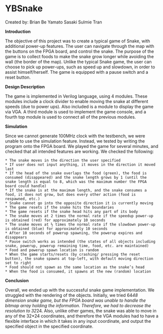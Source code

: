 # YBSnake

Created by:
	Brian Be
	Yamato Sasaki
	Sulmie Tran

__Introduction__

The objective of this project was to create a typical game of Snake, with additional power-up features. The user can navigate through the map with the buttons on the FPGA board, and control the snake. The purpose of the game is to collect foods to make the snake grow longer while avoiding the wall (the border of the map). Unlike the typical Snake game, the user can choose to pick up power-ups, such as speed up and slowdown, in order to assist himself/herself. The game is equipped with a pause switch and a reset button.
 
__Design Description__

The game is implemented in Verilog language, using 4 modules. These modules include a clock divider to enable moving the snake at different speeds (due to power ups). Also included is a module to display the game via VGA. A third module is used to implement the game console, and a fourth top module is used to connect all of the previous modules.
 
 
__Simulation__

Since we cannot generate 100MHz clock with the testbench, we were unable to use the simulation feature. Instead, we tested by writing the program onto the FPGA board. We played the game for several minutes, and checked that all intended features are working.
We checked the following:

	* The snake moves in the direction the user specified
	* If user does not input anything, it moves in the direction it moved last
	* If the head of the snake overlaps the food (green), the food is consumed (disappeared) and the snake length grows by 1 (until the snake length is equal to 8, which was the maximum number the FPGA board could handle)
	* If the snake is at the maximum length, and the snake consumes a food, it does not grow, but does every other action (food is respawned, etc.)
	* Snake cannot go into the opposite direction it is currently moving
	* The game resets if the snake hits the boundaries
	* The game resets if the snake head hits any part of its body
	* The snake moves at 2 times the normal rate if the speedup power-up is obtained (red) for approximately 10 seconds
	* The snake moves at ½ times the normal rate if the slowdown power-up is obtained (blue) for approximately 10 seconds
	* After 10 seconds of powerup spawning, the powerup expires and disappears
	* Pause switch works as intended (the states of all objects including snake, powerup, powerup remaining time, food, etc. are maintained)
	* Food and powerup spawn location is random
	* When the game starts/resets (by crashing/ pressing the reset button), the snake spawns at top-left, with default moving direction set to right
	* Food should not spawn as the same location as the snake’s head
	* When the food is consumed, it spawns at the new (random) location
 
 
__Conclusion__

Overall, we ended up with the successful snake game implementation. We struggled with the rendering of the objects. Initially, we tried 64*48 dimension snake game, but the FPGA board was unable to handle the bitmap array holding the information. Therefore, we had to decrease the resolution to 32*24. Also, unlike other games, the snake was able to move in any of the 32*24 coordinates, and therefore the VGA modules had to have a flexible interface in which it takes in any input coordinate, and output the specified object in the specified coordinate. 
